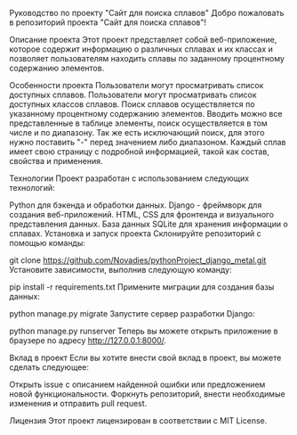 
Руководство по проекту "Сайт для поиска сплавов"
Добро пожаловать в репозиторий проекта "Сайт для поиска сплавов"!

Описание проекта
Этот проект представляет собой веб-приложение, которое содержит информацию о различных сплавах и их классах и позволяет пользователям находить сплавы по заданному процентному содержанию элементов.

Особенности проекта
Пользователи могут просматривать список доступных сплавов.
Пользователи могут просматривать список доступных классов сплавов.
Поиск сплавов осуществляется по указанному процентному содержанию элементов.
Вводить можно все представленные в таблице элементы, поиск осуществляется в том числе и по диапазону. Так же есть исключающий поиск, для этого нужно поставить "-" перед значением либо диапазоном.
Каждый сплав имеет свою страницу с подробной информацией, такой как состав, свойства и применения.

Технологии
Проект разработан с использованием следующих технологий:

Python для бэкенда и обработки данных.
Django - фреймворк для создания веб-приложений.
HTML, CSS для фронтенда и визуального представления данных.
База данных SQLite для хранения информации о сплавах.
Установка и запуск проекта
Склонируйте репозиторий с помощью команды:


git clone https://github.com/Novadies/pythonProject_django_metal.git
Установите зависимости, выполнив следующую команду:


pip install -r requirements.txt
Примените миграции для создания базы данных:


python manage.py migrate
Запустите сервер разработки Django:


python manage.py runserver
Теперь вы можете открыть приложение в браузере по адресу http://127.0.0.1:8000/.

Вклад в проект
Если вы хотите внести свой вклад в проект, вы можете сделать следующее:

Открыть issue с описанием найденной ошибки или предложением новой функциональности.
Форкнуть репозиторий, внести необходимые изменения и отправить pull request.

Лицензия
Этот проект лицензирован в соответствии с MIT License.

